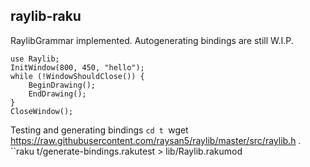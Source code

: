 ## raylib-raku
RaylibGrammar implemented.
Autogenerating bindings are still W.I.P.

```
use Raylib;
InitWindow(800, 450, "hello");
while (!WindowShouldClose()) {
    BeginDrawing();
    EndDrawing();
}
CloseWindow();

```
Testing and generating bindings
``cd t
``wget https://raw.githubusercontent.com/raysan5/raylib/master/src/raylib.h .
``raku t/generate-bindings.rakutest > lib/Raylib.rakumod
